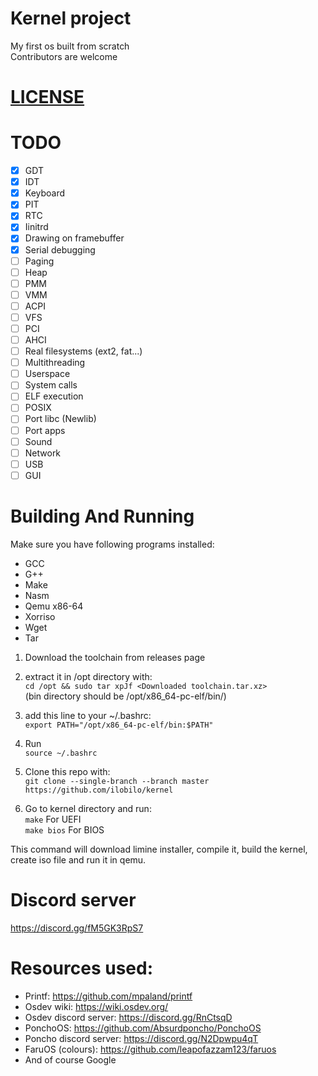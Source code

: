 # Kernel project
My first os built from scratch<br />
Contributors are welcome

# [LICENSE](LICENSE)

# TODO

- [x] GDT
- [x] IDT
- [x] Keyboard
- [x] PIT
- [x] RTC
- [x] Iinitrd
- [x] Drawing on framebuffer
- [x] Serial debugging
- [ ] Paging
- [ ] Heap
- [ ] PMM
- [ ] VMM
- [ ] ACPI
- [ ] VFS
- [ ] PCI
- [ ] AHCI
- [ ] Real filesystems (ext2, fat...)
- [ ] Multithreading
- [ ] Userspace
- [ ] System calls
- [ ] ELF execution
- [ ] POSIX
- [ ] Port libc (Newlib)
- [ ] Port apps
- [ ] Sound
- [ ] Network
- [ ] USB
- [ ] GUI

# Building And Running

Make sure you have following programs installed:
* GCC
* G++
* Make
* Nasm
* Qemu x86-64
* Xorriso
* Wget
* Tar

1. Download the toolchain from releases page

2. extract it in /opt directory with:<br />
``cd /opt && sudo tar xpJf <Downloaded toolchain.tar.xz>``<br />
(bin directory should be /opt/x86_64-pc-elf/bin/)

3. add this line to your ~/.bashrc:<br />
``export PATH="/opt/x86_64-pc-elf/bin:$PATH"``

4. Run<br />``source ~/.bashrc``

5. Clone this repo with:<br />
``git clone --single-branch --branch master https://github.com/ilobilo/kernel``

6. Go to kernel directory and run:<br />
``make`` For UEFI<br />
``make bios`` For BIOS<br />

This command will download limine installer, compile it, build the kernel, create iso file and run it in qemu.

# Discord server
https://discord.gg/fM5GK3RpS7

# Resources used:
* Printf: https://github.com/mpaland/printf
* Osdev wiki: https://wiki.osdev.org/
* Osdev discord server: https://discord.gg/RnCtsqD
* PonchoOS: https://github.com/Absurdponcho/PonchoOS
* Poncho discord server: https://discord.gg/N2Dpwpu4qT
* FaruOS (colours): https://github.com/leapofazzam123/faruos
* And of course Google

